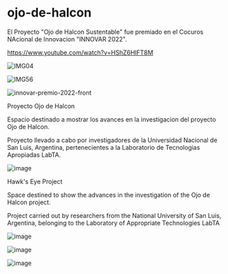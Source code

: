 # ojo-de-halcon
El Proyecto "Ojo de Halcon Sustentable" fue premiado en el Cocuros NAcional de Innovacion "INNOVAR 2022".

https://www.youtube.com/watch?v=HShZ6HlFT8M

![IMG04](https://user-images.githubusercontent.com/88517674/201725876-c00abc5e-8d5d-4f0b-8dce-b56c53da1f2e.jpg)

![IMG56](https://user-images.githubusercontent.com/88517674/201725788-7e0dd3fb-e875-430d-a605-38b33baeb302.jpg)

![innovar-premio-2022-front](https://user-images.githubusercontent.com/88517674/201726427-85be7aef-94e6-403a-b407-d234f7e97e77.jpg)

Proyecto Ojo de Halcon

Espacio destinado a mostrar los avances en la investigacion del proyecto Ojo de Halcon.

Proyecto llevado a cabo por investigadores de la Universidad Nacional de San Luis, Argentina, pertenecientes a la Laboratorio de Tecnologias Apropiadas LabTA.


![image](https://user-images.githubusercontent.com/88517674/129277510-5a878159-456c-4778-b492-967075596652.png)


Hawk's Eye Project

Space destined to show the advances in the investigation of the Ojo de Halcon project.

Project carried out by researchers from the National University of San Luis, Argentina, belonging to the Laboratory of Appropriate Technologies LabTA

![image](https://user-images.githubusercontent.com/88517674/129277479-0bf41c47-4544-4f46-9544-1151e24608b4.png)


![image](https://user-images.githubusercontent.com/88517674/129277445-6cb7ff4d-9be2-41cf-acc6-36e1504957c8.png)

![image](https://user-images.githubusercontent.com/88517674/129277377-53ea97b1-1722-4001-8225-e725105b6e38.png)
